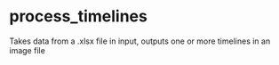 # process_timelines
 Takes data from a .xlsx file in input, outputs one or more timelines in an image file
